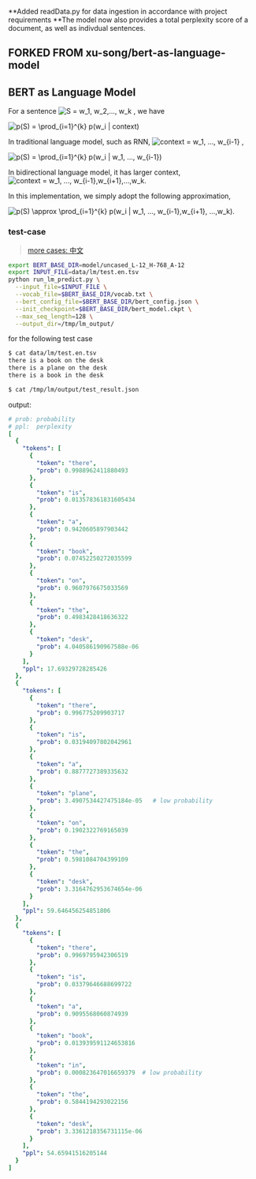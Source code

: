 **Added readData.py for data ingestion in accordance with project requirements
**The model now also provides a total perplexity score of a document, as well as indivdual sentences.



## FORKED FROM xu-song/bert-as-language-model

## BERT as Language Model

For a sentence <img src="https://www.zhihu.com/equation?tex=S%20=%20w_1,%20w_2,...,%20w_k" alt="S = w_1, w_2,..., w_k" eeimg="1"> , we have

<img src="https://www.zhihu.com/equation?tex=p(S)%20=%20\prod_{i=1}^{k}%20p(w_i%20|%20context)" alt="p(S) = \prod_{i=1}^{k} p(w_i | context)" eeimg="1"> 


In traditional language model, such as RNN,  <img src="https://www.zhihu.com/equation?tex=context%20=%20w_1,%20...,%20w_{i-1}" alt="context = w_1, ..., w_{i-1}" eeimg="1"> , 

<img src="https://www.zhihu.com/equation?tex=p(S)%20=%20\prod_{i=1}^{k}%20p(w_i%20|%20w_1,%20...,%20w_{i-1})" alt="p(S) = \prod_{i=1}^{k} p(w_i | w_1, ..., w_{i-1})" eeimg="1">


In bidirectional language model, it has larger context, <img src="https://www.zhihu.com/equation?tex=context+%3d+w_1%2c+...%2c+w_%7bi-1%7d%2cw_%7bi%2b1%7d%2c...%2cw_k" alt="context = w_1, ..., w_{i-1},w_{i+1},...,w_k" eeimg="1">.

In this implementation, we simply adopt the following approximation,

<img src="https://www.zhihu.com/equation?tex=p(S)+%5capprox+%5cprod_%7bi%3d1%7d%5e%7bk%7d+p(w_i+%7c+w_1%2c+...%2c+w_%7bi-1%7d%2cw_%7bi%2b1%7d%2c+...%2cw_k)" alt="p(S) \approx \prod_{i=1}^{k} p(w_i | w_1, ..., w_{i-1},w_{i+1}, ...,w_k)" eeimg="1">.


<!--
1. 近似相等
2. 句子越长，单个word预测的概率越大，ppl越大？传统的RNN也有这个问题
-->

<!-- n-gram
n-gram models construct tables of conditional probabilities for the next word,

Under Markov assumption, the context is the all the 
-->


### test-case

> [more cases: 中文](cases/test.zh.md)


```bash
export BERT_BASE_DIR=model/uncased_L-12_H-768_A-12
export INPUT_FILE=data/lm/test.en.tsv
python run_lm_predict.py \
  --input_file=$INPUT_FILE \
  --vocab_file=$BERT_BASE_DIR/vocab.txt \
  --bert_config_file=$BERT_BASE_DIR/bert_config.json \
  --init_checkpoint=$BERT_BASE_DIR/bert_model.ckpt \
  --max_seq_length=128 \
  --output_dir=/tmp/lm_output/
```

for the following test case

```bash
$ cat data/lm/test.en.tsv 
there is a book on the desk
there is a plane on the desk
there is a book in the desk

$ cat /tmp/lm/output/test_result.json
```
output:

```yml
# prob: probability
# ppl:  perplexity
[
  {
    "tokens": [
      {
        "token": "there",
        "prob": 0.9988962411880493
      },
      {
        "token": "is",
        "prob": 0.013578361831605434
      },
      {
        "token": "a",
        "prob": 0.9420605897903442
      },
      {
        "token": "book",
        "prob": 0.07452250272035599
      },
      {
        "token": "on",
        "prob": 0.9607976675033569
      },
      {
        "token": "the",
        "prob": 0.4983428418636322
      },
      {
        "token": "desk",
        "prob": 4.040586190967588e-06
      }
    ],
    "ppl": 17.69329728285426
  },
  {
    "tokens": [
      {
        "token": "there",
        "prob": 0.996775209903717
      },
      {
        "token": "is",
        "prob": 0.03194097802042961
      },
      {
        "token": "a",
        "prob": 0.8877727389335632
      },
      {
        "token": "plane",
        "prob": 3.4907534427475184e-05   # low probability
      },
      {
        "token": "on",
        "prob": 0.1902322769165039
      },
      {
        "token": "the",
        "prob": 0.5981084704399109
      },
      {
        "token": "desk",
        "prob": 3.3164762953674654e-06
      }
    ],
    "ppl": 59.646456254851806
  },
  {
    "tokens": [
      {
        "token": "there",
        "prob": 0.9969795942306519
      },
      {
        "token": "is",
        "prob": 0.03379646688699722
      },
      {
        "token": "a",
        "prob": 0.9095568060874939
      },
      {
        "token": "book",
        "prob": 0.013939591124653816
      },
      {
        "token": "in",
        "prob": 0.000823647016659379  # low probability
      },
      {
        "token": "the",
        "prob": 0.5844194293022156
      },
      {
        "token": "desk",
        "prob": 3.3361218356731115e-06
      }
    ],
    "ppl": 54.65941516205144
  }
]
```



